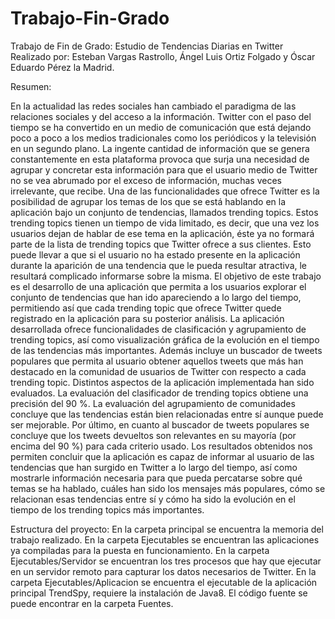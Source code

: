 # Trabajo-Fin-Grado
Trabajo de Fin de Grado: Estudio de Tendencias Diarias en Twitter
Realizado por: Esteban Vargas Rastrollo, Ángel Luis Ortiz Folgado y Óscar Eduardo Pérez la Madrid.

Resumen:

En la actualidad las redes sociales han cambiado el paradigma de las relaciones
sociales y del acceso a la información. Twitter con el paso del tiempo se
ha convertido en un medio de comunicación que está dejando poco a poco a los
medios tradicionales como los periódicos y la televisión en un segundo plano.
La ingente cantidad de información que se genera constantemente en esta plataforma
provoca que surja una necesidad de agrupar y concretar esta información
para que el usuario medio de Twitter no se vea abrumado por el exceso de
información, muchas veces irrelevante, que recibe.
Una de las funcionalidades que ofrece Twitter es la posibilidad de agrupar
los temas de los que se está hablando en la aplicación bajo un conjunto de
tendencias, llamados trending topics. Estos trending topics tienen un tiempo de
vida limitado, es decir, que una vez los usuarios dejan de hablar de ese tema en
la aplicación, éste ya no formará parte de la lista de trending topics que Twitter
ofrece a sus clientes. Esto puede llevar a que si el usuario no ha estado presente
en la aplicación durante la aparición de una tendencia que le pueda resultar
atractiva, le resultará complicado informarse sobre la misma.
El objetivo de este trabajo es el desarrollo de una aplicación que permita a los
usuarios explorar el conjunto de tendencias que han ido apareciendo a lo largo
del tiempo, permitiendo así que cada trending topic que ofrece Twitter quede
registrado en la aplicación para su posterior análisis. La aplicación desarrollada
ofrece funcionalidades de clasificación y agrupamiento de trending topics, así
como visualización gráfica de la evolución en el tiempo de las tendencias más
importantes. Además incluye un buscador de tweets populares que permita al
usuario obtener aquellos tweets que más han destacado en la comunidad de
usuarios de Twitter con respecto a cada trending topic.
Distintos aspectos de la aplicación implementada han sido evaluados. La
evaluación del clasificador de trending topics obtiene una precisión del 90 %. La
evaluación del agrupamiento de comunidades concluye que las tendencias están
bien relacionadas entre sí aunque puede ser mejorable. Por último, en cuanto al
buscador de tweets populares se concluye que los tweets devueltos son relevantes
en su mayoría (por encima del 90 %) para cada criterio usado.
Los resultados obtenidos nos permiten concluir que la aplicación es capaz de
informar al usuario de las tendencias que han surgido en Twitter a lo largo del
tiempo, así como mostrarle información necesaria para que pueda percatarse
sobre qué temas se ha hablado, cuáles han sido los mensajes más populares,
cómo se relacionan esas tendencias entre sí y cómo ha sido la evolución en el
tiempo de los trending topics más importantes.

Estructura del proyecto:
En la carpeta principal se encuentra la memoria del trabajo realizado.
En la carpeta Ejecutables se encuentran las aplicaciones ya compiladas para la puesta en funcionamiento.
En la carpeta Ejecutables/Servidor se encuentran los tres procesos que hay que ejecutar en un servidor remoto para capturar los datos necesarios de Twitter.
En la carpeta Ejecutables/Aplicacion se encuentra el ejecutable de la aplicación principal TrendSpy, requiere la instalación de Java8.
El código fuente se puede encontrar en la carpeta Fuentes.
